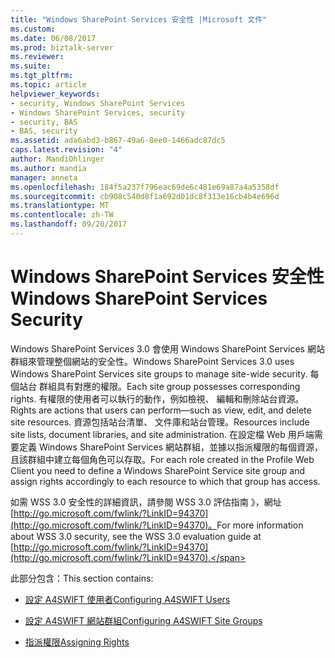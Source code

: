 ```yaml
---
title: "Windows SharePoint Services 安全性 |Microsoft 文件"
ms.custom: 
ms.date: 06/08/2017
ms.prod: biztalk-server
ms.reviewer: 
ms.suite: 
ms.tgt_pltfrm: 
ms.topic: article
helpviewer_keywords:
- security, Windows SharePoint Services
- Windows SharePoint Services, security
- security, BAS
- BAS, security
ms.assetid: ada6abd3-b867-49a6-8ee0-1466adc87dc5
caps.latest.revision: "4"
author: MandiOhlinger
ms.author: mandia
manager: anneta
ms.openlocfilehash: 184f5a237f796eac69de6c481e69a87a4a5358df
ms.sourcegitcommit: cb908c540d8f1a692d01dc8f313e16cb4b4e696d
ms.translationtype: MT
ms.contentlocale: zh-TW
ms.lasthandoff: 09/20/2017
---
```

# <a name="windows-sharepoint-services-security"></a><span data-ttu-id="e65a1-102">Windows SharePoint Services 安全性</span><span class="sxs-lookup"><span data-stu-id="e65a1-102">Windows SharePoint Services Security</span></span>
<span data-ttu-id="e65a1-103">Windows SharePoint Services 3.0 會使用 Windows SharePoint Services 網站群組來管理整個網站的安全性。</span><span class="sxs-lookup"><span data-stu-id="e65a1-103">Windows SharePoint Services 3.0 uses Windows SharePoint Services site groups to manage site-wide security.</span></span> <span data-ttu-id="e65a1-104">每個站台 群組具有對應的權限。</span><span class="sxs-lookup"><span data-stu-id="e65a1-104">Each site group possesses corresponding rights.</span></span> <span data-ttu-id="e65a1-105">有權限的使用者可以執行的動作，例如檢視、 編輯和刪除站台資源。</span><span class="sxs-lookup"><span data-stu-id="e65a1-105">Rights are actions that users can perform—such as view, edit, and delete site resources.</span></span> <span data-ttu-id="e65a1-106">資源包括站台清單、 文件庫和站台管理。</span><span class="sxs-lookup"><span data-stu-id="e65a1-106">Resources include site lists, document libraries, and site administration.</span></span> <span data-ttu-id="e65a1-107">在設定檔 Web 用戶端需要定義 Windows SharePoint Services 網站群組，並據以指派權限的每個資源，且該群組中建立每個角色可以存取。</span><span class="sxs-lookup"><span data-stu-id="e65a1-107">For each role created in the Profile Web Client you need to define a Windows SharePoint Service site group and assign rights accordingly to each resource to which that group has access.</span></span>  
  
 <span data-ttu-id="e65a1-108">如需 WSS 3.0 安全性的詳細資訊，請參閱 WSS 3.0 評估指南 》，網址[http://go.microsoft.com/fwlink/?LinkID=94370](http://go.microsoft.com/fwlink/?LinkID=94370)。</span><span class="sxs-lookup"><span data-stu-id="e65a1-108">For more information about WSS 3.0 security, see the WSS 3.0 evaluation guide at [http://go.microsoft.com/fwlink/?LinkID=94370](http://go.microsoft.com/fwlink/?LinkID=94370).</span></span>  
  
 <span data-ttu-id="e65a1-109">此部分包含：</span><span class="sxs-lookup"><span data-stu-id="e65a1-109">This section contains:</span></span>  
  
-   [<span data-ttu-id="e65a1-110">設定 A4SWIFT 使用者</span><span class="sxs-lookup"><span data-stu-id="e65a1-110">Configuring A4SWIFT Users</span></span>](../../adapters-and-accelerators/accelerator-swift/configuring-a4swift-users.md)  
  
-   [<span data-ttu-id="e65a1-111">設定 A4SWIFT 網站群組</span><span class="sxs-lookup"><span data-stu-id="e65a1-111">Configuring A4SWIFT Site Groups</span></span>](../../adapters-and-accelerators/accelerator-swift/configuring-a4swift-site-groups.md)  
  
-   [<span data-ttu-id="e65a1-112">指派權限</span><span class="sxs-lookup"><span data-stu-id="e65a1-112">Assigning Rights</span></span>](../../adapters-and-accelerators/accelerator-swift/assigning-rights.md)